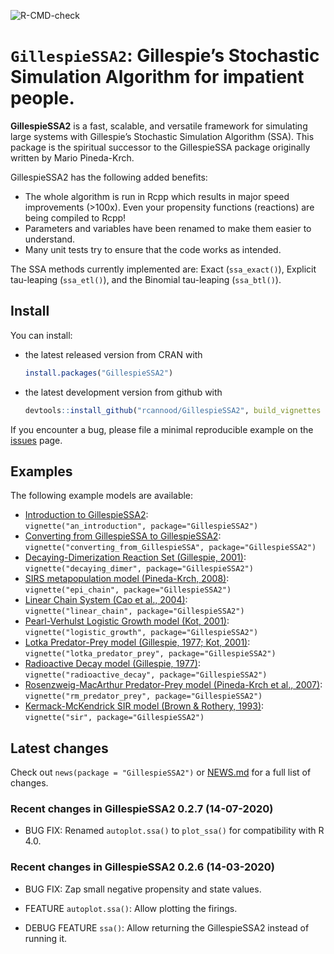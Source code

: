 
<!-- README.md is generated from README.Rmd. Please edit that file -->

![R-CMD-check](https://github.com/rcannood/GillespieSSA2/workflows/R-CMD-check/badge.svg)

# `GillespieSSA2`: Gillespie’s Stochastic Simulation Algorithm for impatient people.

**GillespieSSA2** is a fast, scalable, and versatile framework for
simulating large systems with Gillespie’s Stochastic Simulation
Algorithm (SSA). This package is the spiritual successor to the
GillespieSSA package originally written by Mario Pineda-Krch.

GillespieSSA2 has the following added benefits:

  - The whole algorithm is run in Rcpp which results in major speed
    improvements (\>100x). Even your propensity functions (reactions)
    are being compiled to Rcpp\!
  - Parameters and variables have been renamed to make them easier to
    understand.
  - Many unit tests try to ensure that the code works as intended.

The SSA methods currently implemented are: Exact (`ssa_exact()`),
Explicit tau-leaping (`ssa_etl()`), and the Binomial tau-leaping
(`ssa_btl()`).

## Install

You can install:

  - the latest released version from CRAN with
    
    ``` r
    install.packages("GillespieSSA2")
    ```

  - the latest development version from github with
    
    ``` r
    devtools::install_github("rcannood/GillespieSSA2", build_vignettes = TRUE)
    ```

If you encounter a bug, please file a minimal reproducible example on
the [issues](https://github.com/rcannood/GillespieSSA2/issues) page.

## Examples

The following example models are available:

  - [Introduction to GillespieSSA2](vignettes/an_introduction.md):  
    `vignette("an_introduction", package="GillespieSSA2")`
  - [Converting from GillespieSSA to
    GillespieSSA2](vignettes/converting_from_GillespieSSA.md):  
    `vignette("converting_from_GillespieSSA", package="GillespieSSA2")`
  - [Decaying-Dimerization Reaction Set (Gillespie,
    2001)](vignettes/decaying_dimer.md):  
    `vignette("decaying_dimer", package="GillespieSSA2")`
  - [SIRS metapopulation model (Pineda-Krch,
    2008)](vignettes/epi_chain.md):  
    `vignette("epi_chain", package="GillespieSSA2")`
  - [Linear Chain System (Cao et al.,
    2004)](vignettes/linear_chain.md):  
    `vignette("linear_chain", package="GillespieSSA2")`
  - [Pearl-Verhulst Logistic Growth model (Kot,
    2001)](vignettes/logistic_growth.md):  
    `vignette("logistic_growth", package="GillespieSSA2")`
  - [Lotka Predator-Prey model (Gillespie, 1977; Kot,
    2001)](vignettes/lotka_predator_prey.md):  
    `vignette("lotka_predator_prey", package="GillespieSSA2")`
  - [Radioactive Decay model (Gillespie,
    1977)](vignettes/radioactive_decay.md):  
    `vignette("radioactive_decay", package="GillespieSSA2")`
  - [Rosenzweig-MacArthur Predator-Prey model (Pineda-Krch et al.,
    2007)](vignettes/rm_predator_prey.md):  
    `vignette("rm_predator_prey", package="GillespieSSA2")`
  - [Kermack-McKendrick SIR model (Brown & Rothery,
    1993)](vignettes/sir.md):  
    `vignette("sir", package="GillespieSSA2")`

## Latest changes

Check out `news(package = "GillespieSSA2")` or [NEWS.md](NEWS.md) for a
full list of changes.

<!-- This section gets automatically generated from NEWS.md -->

### Recent changes in GillespieSSA2 0.2.7 (14-07-2020)

  - BUG FIX: Renamed `autoplot.ssa()` to `plot_ssa()` for compatibility
    with R 4.0.

### Recent changes in GillespieSSA2 0.2.6 (14-03-2020)

  - BUG FIX: Zap small negative propensity and state values.

  - FEATURE `autoplot.ssa()`: Allow plotting the firings.

  - DEBUG FEATURE `ssa()`: Allow returning the GillespieSSA2 instead of
    running it.
